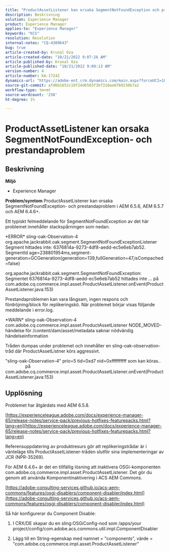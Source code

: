 ```yaml
---
title: "ProductAssetListener kan orsaka SegmentNotFoundException och prestandaproblem"
description: Beskrivning
solution: Experience Manager
product: Experience Manager
applies-to: "Experience Manager"
keywords: "KCS"
resolution: Resolution
internal-notes: "CQ-4309643"
bug: true
article-created-by: Krunal Oza
article-created-date: "10/21/2022 9:07:26 AM"
article-published-by: Krunal Oza
article-published-date: "10/21/2022 9:09:13 AM"
version-number: 4
article-number: KA-17242
dynamics-url: "https://adobe-ent.crm.dynamics.com/main.aspx?forceUCI=1&pagetype=entityrecord&etn=knowledgearticle&id=f9b60fc7-1f51-ed11-bba2-0022480867fb"
source-git-commit: afd6b1652c10f24d6503f3bf310ae8769230b7a2
workflow-type: tm+mt
source-wordcount: '258'
ht-degree: 1%

---
```


# ProductAssetListener kan orsaka SegmentNotFoundException- och prestandaproblem

## Beskrivning

<b>Miljö</b>
- Experience Manager



<b>Problem/symtom</b>
ProductAssetListener kan orsaka SegmentNotFoundException- och prestandaproblem i AEM 6.5.6, AEM 6.5.7 och AEM 6.4.6+.



Ett typiskt felmeddelande för SegmentNotFoundException av det här problemet innehåller stackspårningen som nedan.

\*ERROR\* sling-oak-Observation-4 org.apache.jackrabbit.oak.segment.SegmentNotFoundExceptionListener Segment hittades inte: 6376814a-9273-4df8-aedd-ec5e6eb7ab52. SegmentId age=238801954ms,segment-generation=GCGeneration{generation=139,fullGeneration=47,isCompached=false}

org.apache.jackrabbit.oak.segment.SegmentNotFoundException: Segmentet 6376814a-9273-4df8-aedd-ec5e6eb7ab52 hittades inte ... på com.adobe.cq.commerce.impl.asset.ProductAssetListener.onEvent(ProductAssetListener.java:153)



Prestandaproblemen kan vara långsam, ingen respons och fördröjning/block för replikeringskö. När problemet börjar visas följande meddelande i error.log.

\*WARN\* sling-oak-Observation-4 com.adobe.cq.commerce.impl.asset.ProductAssetListener NODE_MOVED-händelse för /content/dam/asset/metadata saknar nödvändig händelseinformation



Tråden dumpas under problemet och innehåller en sling-oak-observation-tråd där ProductAssetListner körs aggressivt.

&quot;sling-oak-Observation-4&quot; prio=5 tid=0xd7 nid=0xffffffffff som kan köras..                 på com.adobe.cq.commerce.impl.asset.ProductAssetListener.onEvent(ProductAssetListener.java:153)


## Upplösning


Problemet har åtgärdats med AEM 6.5.8.

[https://experienceleague.adobe.com/docs/experience-manager-65/release-notes/service-pack/previous-hotfixes-featurepacks.html?lang=en](https://experienceleague.adobe.com/docs/experience-manager-65/release-notes/service-pack/previous-hotfixes-featurepacks.html?lang=en)

Referensuppdatering av produktresurs gör att replikeringstrådar är i vänteläge tills ProductAssetListener-tråden slutför sina implementeringar av JCR (NPR-35269).



För AEM 6.4.6+ är det en tillfällig lösning att inaktivera OSGi-komponenten com.adobe.cq.commerce.impl.asset.ProductAssetListener. Det gör du genom att använda Komponentinaktivering i ACS AEM Commons.

[https://adobe-consulting-services.github.io/acs-aem-commons/features/osgi-disablers/component-disabler/index.html](https://adobe-consulting-services.github.io/acs-aem-commons/features/osgi-disablers/component-disabler/index.html)



Så här konfigurerar du Component Disable:

1. I CRX/DE skapar du en sling:OSGiConfig-nod som /apps/your project/config/com.adobe.acs.commons.util.impl.ComponentDisabler

2. Lägg till en String-egenskap med namnet = &quot;components&quot;, värde = &quot;com.adobe.cq.commerce.impl.asset.ProductAssetListener&quot;
